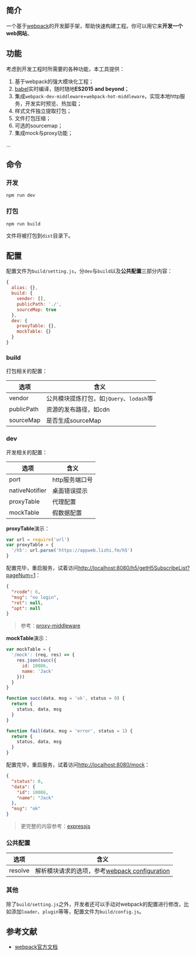 ## 简介

一个基于[webpack](http://webpack.js.org)的开发脚手架，帮助快速构建工程。你可以用它来**开发一个web网站**。  


## 功能

考虑到开发工程时所需要的各种功能，本工具提供：

1. 基于webpack的强大模块化工程；
2. [babel](http://babeljs.io)实时编译，随时随地**ES2015 and beyond**；
3. 集成`webpack-dev-middleware`+`webpack-hot-middleware`，实现本地http服务，开发实时预览、热加载；
4. 样式文件独立提取打包；
5. 文件打包压缩；
6. 可选的sourcemap；
7. 集成mock与proxy功能；

...


## 命令

### 开发

```shell
npm run dev
```

### 打包

```shell
npm run build
```

文件将被打包到`dist`目录下。


## 配置

配置文件为`build/setting.js`，分`dev`与`build`以及**公共配置**三部分内容：

```javascript
{
  alias: {},
  build: {
    vendor: [],
    publicPath: './',
    sourceMap: true
  },
  dev: {
    proxyTable: {},
    mockTable: {}
  }
}
```

### build

打包相关的配置：

选项 | 含义
---- | ----
vendor | 公共模块提炼打包，如`jQuery`、`lodash`等
publicPath | 资源的发布路径，如cdn
sourceMap | 是否生成sourceMap


### dev

开发相关的配置：

选项 | 含义
---- | ----
port | http服务端口号
nativeNotifier | 桌面错误提示
proxyTable | 代理配置
mockTable | 假数据配置

**proxyTable**演示：

```javascript
var url = require('url')
var proxyTable = {
  '/h5': url.parse('https://appweb.lizhi.fm/h5')
}
```

配置完毕，重启服务，试着访问[http://localhost:8080/h5/getH5SubscribeList?pageNum=1](http://localhost:8080/h5/getH5SubscribeList?pageNum=1)：

```json
{
  "rcode": 6,
  "msg": "no login",
  "ret": null,
  "opt": null
}
```

> 参考：[proxy-middleware](https://github.com/gonzalocasas/node-proxy-middleware)


**mockTable**演示：

```javascript
var mockTable = {
  '/mock': (req, res) => {
    res.json(succ({
      id: 10086,
      name: 'Jack'
    }))
  }
}

function succ(data, msg = 'ok', status = 0) {
  return {
    status, data, msg
  }
}

function fail(data, msg = 'error', status = 1) {
  return {
    status, data, msg
  }
}
```

配置完毕，重启服务，试着访问[http://localhost:8080/mock](http://localhost:8080/mock)：

```json
{
  "status": 0,
  "data": {
    "id": 10086,
    "name": "Jack"
  },
  "msg": "ok"
}
```

> 更完整的内容参考：[expressjs](http://www.expressjs.com.cn/4x/api.html#app.use)


### 公共配置

选项 | 含义
---- | ----
resolve | 解析模块请求的选项，参考[webpack configuration](https://webpack.js.org/configuration/resolve/)


### 其他

除了`build/setting.js`之外，开发者还可以手动对webpack的配置进行修改，比如添加`loader`、`plugin`等等，配置文件为`build/config.js`。


## 参考文献

- [webpack官方文档](http://webpack.js.org/)



